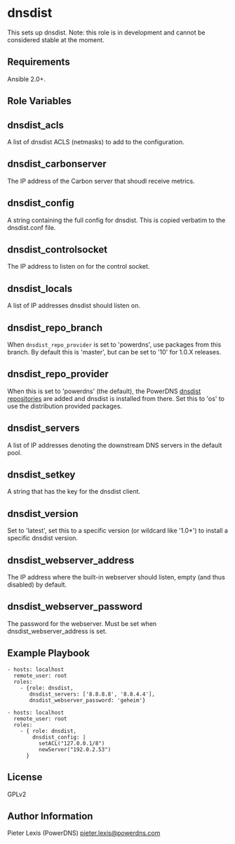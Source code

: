 dnsdist
=======
This sets up dnsdist. Note: this role is in development and cannot be considered stable at the moment.

Requirements
------------
Ansible 2.0+.

Role Variables
--------------
## dnsdist_acls
A list of dnsdist ACLS (netmasks) to add to the configuration.

## dnsdist_carbonserver
The IP address of the Carbon server that shoudl receive metrics.

## dnsdist_config
A string containing the full config for dnsdist. This is copied verbatim to the dnsdist.conf file.

## dnsdist_controlsocket
The IP address to listen on for the control socket.

## dnsdist_locals
A list of IP addresses dnsdist should listen on.

## dnsdist_repo_branch
When `dnsdist_repo_provider` is set to 'powerdns', use packages from this branch. By default this is 'master', but can be set to '10' for 1.0.X releases.

## dnsdist_repo_provider
When this is set to 'powerdns' (the default), the PowerDNS [dnsdist repositories](http://repo.powerdns.com) are added and dnsdist is installed from there. Set this to 'os' to use the distribution provided packages.

## dnsdist_servers
A list of IP addresses denoting the downstream DNS servers in the default pool.

## dnsdist_setkey
A string that has the key for the dnsdist client.

## dnsdist_version
Set to 'latest', set this to a specific version (or wildcard like '1.0*') to install a specific dnsdist version.

## dnsdist_webserver_address
The IP address where the built-in webserver should listen, empty (and thus disabled) by default.

## dnsdist_webserver_password
The password for the webserver. Must be set when dnsdist_webserver_address is set.


Example Playbook
----------------

```
- hosts: localhost
  remote_user: root
  roles:
    - {role: dnsdist,
       dnsdist_servers: ['8.8.8.8', '8.8.4.4'],
       dnsdist_webserver_password: 'geheim'}
```

```
- hosts: localhost
  remote_user: root
  roles:
    - { role: dnsdist,
        dnsdist_config: |
          setACL("127.0.0.1/8")
          newServer("192.0.2.53")
      }
```

License
-------

GPLv2

Author Information
------------------
Pieter Lexis (PowerDNS) <pieter.lexis@powerdns.com>
